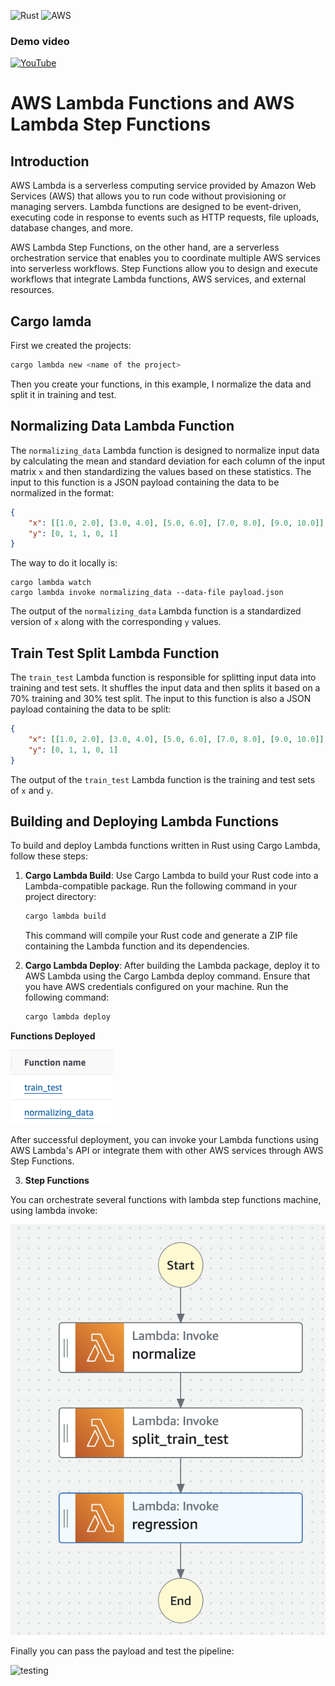 ![Rust](https://img.shields.io/badge/rust-%23000000.svg?style=for-the-badge&logo=rust&logoColor=white)
![AWS](https://img.shields.io/badge/AWS-%23FF9900.svg?style=for-the-badge&logo=amazon-aws&logoColor=white)

### Demo video
<div align="left">
 
[![YouTube](https://img.shields.io/badge/YouTube-%23FF0000.svg?style=for-the-badge&logo=YouTube&logoColor=white)](https://youtu.be/o3QvoM0nwfQ)

</div>


# AWS Lambda Functions and AWS Lambda Step Functions

## Introduction
AWS Lambda is a serverless computing service provided by Amazon Web Services (AWS) that allows you to run code without provisioning or managing servers. Lambda functions are designed to be event-driven, executing code in response to events such as HTTP requests, file uploads, database changes, and more.

AWS Lambda Step Functions, on the other hand, are a serverless orchestration service that enables you to coordinate multiple AWS services into serverless workflows. Step Functions allow you to design and execute workflows that integrate Lambda functions, AWS services, and external resources.

## Cargo lamda

First we created the projects:

```bash
cargo lambda new <name of the project>
```
Then you create your functions, in this example, I normalize the data and split it in training and test.

## Normalizing Data Lambda Function
The `normalizing_data` Lambda function is designed to normalize input data by calculating the mean and standard deviation for each column of the input matrix `x` and then standardizing the values based on these statistics. The input to this function is a JSON payload containing the data to be normalized in the format:

```json
{
    "x": [[1.0, 2.0], [3.0, 4.0], [5.0, 6.0], [7.0, 8.0], [9.0, 10.0]],
    "y": [0, 1, 1, 0, 1]
}
```

The way to do it locally is:

```
cargo lambda watch
cargo lambda invoke normalizing_data --data-file payload.json
```

The output of the `normalizing_data` Lambda function is a standardized version of `x` along with the corresponding `y` values.

## Train Test Split Lambda Function
The `train_test` Lambda function is responsible for splitting input data into training and test sets. It shuffles the input data and then splits it based on a 70% training and 30% test split. The input to this function is also a JSON payload containing the data to be split:

```json
{
    "x": [[1.0, 2.0], [3.0, 4.0], [5.0, 6.0], [7.0, 8.0], [9.0, 10.0]],
    "y": [0, 1, 1, 0, 1]
}
```

The output of the `train_test` Lambda function is the training and test sets of `x` and `y`.

## Building and Deploying Lambda Functions
To build and deploy Lambda functions written in Rust using Cargo Lambda, follow these steps:

1. **Cargo Lambda Build**: Use Cargo Lambda to build your Rust code into a Lambda-compatible package. Run the following command in your project directory:

   ```bash
   cargo lambda build
   ```

   This command will compile your Rust code and generate a ZIP file containing the Lambda function and its dependencies.

2. **Cargo Lambda Deploy**: After building the Lambda package, deploy it to AWS Lambda using the Cargo Lambda deploy command. Ensure that you have AWS credentials configured on your machine. Run the following command:

   ```bash
   cargo lambda deploy
   ```

**Functions Deployed**


![deployed](/img/functions.png)

After successful deployment, you can invoke your Lambda functions using AWS Lambda's API or integrate them with other AWS services through AWS Step Functions.

3. **Step Functions**

You can orchestrate several functions with lambda step functions machine, using lambda invoke:

![step_function](/img/building_steps.png)

Finally you can pass the payload and test the pipeline:

![testing](img/Three_steps_functions.png)


